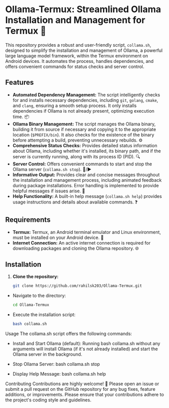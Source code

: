 # Ollama-Termux: Streamlined Ollama Installation and Management for Termux 🚀

This repository provides a robust and user-friendly script, `collama.sh`, designed to simplify the installation and management of Ollama, a powerful large language model framework, within the Termux environment on Android devices.  It automates the process, handles dependencies, and offers convenient commands for status checks and server control.

## Features

* **Automated Dependency Management:** The script intelligently checks for and installs necessary dependencies, including `git`, `golang`, `cmake`, and `clang`, ensuring a smooth setup process. It only installs dependencies if Ollama is not already present, optimizing execution time. 📦
* **Ollama Binary Management:** The script manages the Ollama binary, building it from source if necessary and copying it to the appropriate location (`$PREFIX/bin`). It also checks for the existence of the binary before attempting a build, preventing unnecessary rebuilds. ⚙️
* **Comprehensive Status Checks:** Provides detailed status information about Ollama, including whether it's installed, its binary path, and if the server is currently running, along with its process ID (PID).  🔍
* **Server Control:** Offers convenient commands to start and stop the Ollama server (`collama.sh stop`).  🛑/▶️
* **Informative Output:** Provides clear and concise messages throughout the installation and management process, including animated feedback during package installations. Error handling is implemented to provide helpful messages if issues arise.  💬
* **Help Functionality:** A built-in help message (`collama.sh help`) provides usage instructions and details about available commands.  ❓

## Requirements

* **Termux:** Termux, an Android terminal emulator and Linux environment, must be installed on your Android device. 📱
* **Internet Connection:** An active internet connection is required for downloading packages and cloning the Ollama repository. 🌐

## Installation

1. **Clone the repository:**

   ```bash
   git clone https://github.com/rahilsk203/Ollama-Termux.git

 * Navigate to the directory:
   ```bash
   cd Ollama-Termux

 * Execute the installation script:
   ```bash
   bash collama.sh

Usage
The collama.sh script offers the following commands:
 * Install and Start Ollama (default): Running bash collama.sh without any arguments will install Ollama (if it's not already installed) and start the Ollama server in the background.
 * Stop Ollama Server:
   bash collama.sh stop

 * Display Help Message:
   bash collama.sh help

Contributing
Contributions are highly welcome! 🎉 Please open an issue or submit a pull request on the GitHub repository for any bug fixes, feature additions, or improvements. Please ensure that your contributions adhere to the project's coding style and guidelines.
